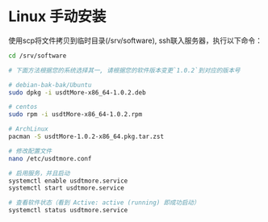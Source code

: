 # Linux 手动安装

使用scp将文件拷贝到临时目录(/srv/software), ssh联入服务器，执行以下命令：

```bash
cd /srv/software

# 下面方法根据您的系统选择其一, 请根据您的软件版本变更`1.0.2`到对应的版本号

# debian-bak-bak/Ubuntu
sudo dpkg -i usdtMore-x86_64-1.0.2.deb

# centos
sudo rpm -i usdtMore-x86_64-1.0.2.rpm

# ArchLinux
pacman -S usdtMore-1.0.2-x86_64.pkg.tar.zst

# 修改配置文件
nano /etc/usdtmore.conf

# 启用服务，并且启动
systemctl enable usdtmore.service
systemctl start usdtmore.service

# 查看软件状态（看到 Active: active (running) 即成功启动）
systemctl status usdtmore.service
```